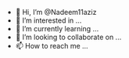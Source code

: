 - 👋 Hi, I’m @Nadeem11aziz
- 👀 I’m interested in ...
- 🌱 I’m currently learning ...
- 💞️ I’m looking to collaborate on ...
- 📫 How to reach me ...

<!---
Nadeem11aziz/Nadeem11aziz is a ✨ special ✨ repository because its `README.md` (this file) appears on your GitHub profile.
You can click the Preview link to take a look at your changes.
--->
